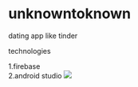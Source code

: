 # unknowntoknown
dating app like tinder
<p>technologies</p>
1.firebase<br>
2.android studio
<img src="blob:https://web.whatsapp.com/166e5c24-19aa-4313-9644-84e119541644"></img>
